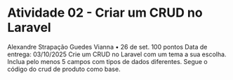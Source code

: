 # Atividade 02 - Criar um CRUD no Laravel
Alexandre Strapação Guedes Vianna
•
26 de set.
100 pontos
Data de entrega: 03/10/2025
Crie um CRUD no Laravel com um tema a sua escolha.
Inclua pelo menos 5 campos com tipos de dados diferentes.
Segue o código do crud de produto como base.